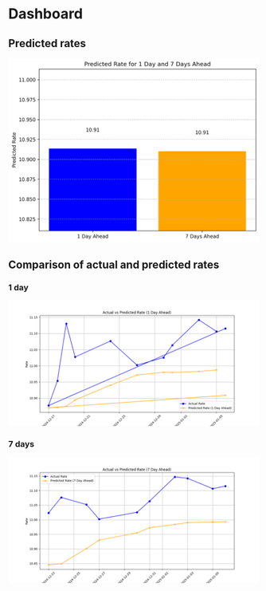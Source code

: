 # Dashboard

## Predicted rates
![](predicted_rates.png)

## Comparison of actual and predicted rates
### 1 day
![](1_day_actual_vs_prediction.png)

### 7 days
![](7_day_actual_vs_prediction.png)
